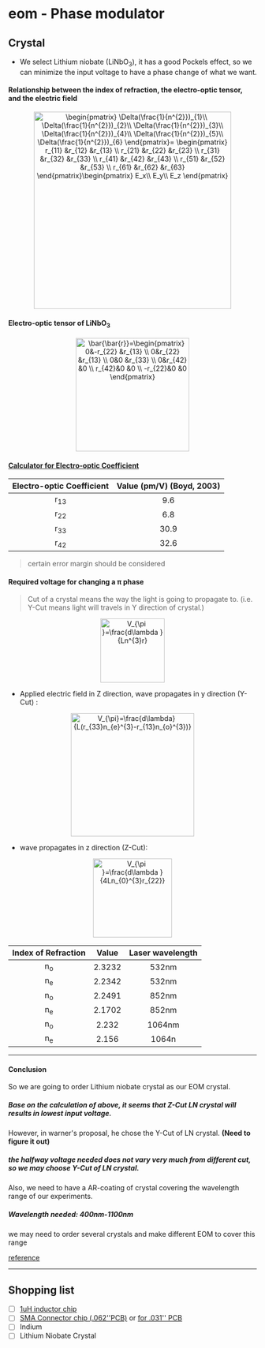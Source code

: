 # eom - Phase modulator

## Crystal 

* We select Lithium niobate (LiNbO<sub>3</sub>), it has a good Pockels effect, so we can minimize the input voltage to have a phase change of what we want.
#### Relationship between the index of refraction, the electro-optic tensor, and the electric field
<div align="center"><img width="400"  src="https://latex.codecogs.com/png.latex?\dpi{300}&space;\begin{pmatrix}&space;\Delta(\frac{1}{n^{2}})_{1}\\&space;\Delta(\frac{1}{n^{2}})_{2}\\&space;\Delta(\frac{1}{n^{2}})_{3}\\&space;\Delta(\frac{1}{n^{2}})_{4}\\&space;\Delta(\frac{1}{n^{2}})_{5}\\&space;\Delta(\frac{1}{n^{2}})_{6}&space;\end{pmatrix}=&space;\begin{pmatrix}&space;r_{11}&space;&r_{12}&space;&r_{13}&space;\\&space;r_{21}&space;&r_{22}&space;&r_{23}&space;\\&space;r_{31}&space;&r_{32}&space;&r_{33}&space;\\&space;r_{41}&space;&r_{42}&space;&r_{43}&space;\\&space;r_{51}&space;&r_{52}&space;&r_{53}&space;\\&space;r_{61}&space;&r_{62}&space;&r_{63}&space;\end{pmatrix}\begin{pmatrix}&space;E_x\\&space;E_y\\&space;E_z&space;\end{pmatrix}" title="\begin{pmatrix} \Delta(\frac{1}{n^{2}})_{1}\\ \Delta(\frac{1}{n^{2}})_{2}\\ \Delta(\frac{1}{n^{2}})_{3}\\ \Delta(\frac{1}{n^{2}})_{4}\\ \Delta(\frac{1}{n^{2}})_{5}\\ \Delta(\frac{1}{n^{2}})_{6} \end{pmatrix}= \begin{pmatrix} r_{11} &r_{12} &r_{13} \\ r_{21} &r_{22} &r_{23} \\ r_{31} &r_{32} &r_{33} \\ r_{41} &r_{42} &r_{43} \\ r_{51} &r_{52} &r_{53} \\ r_{61} &r_{62} &r_{63} \end{pmatrix}\begin{pmatrix} E_x\\ E_y\\ E_z \end{pmatrix}" /></div>

#### Electro-optic tensor of LiNbO<sub>3</sub>
<div align="center"><img width="230" src="https://latex.codecogs.com/png.latex?\dpi{300}&space;\bar{\bar{r}}=\begin{pmatrix}&space;0&-r_{22}&space;&r_{13}&space;\\&space;0&r_{22}&space;&r_{13}&space;\\&space;0&0&space;&r_{33}&space;\\&space;0&r_{42}&space;&0&space;\\&space;r_{42}&0&space;&0&space;\\&space;-r_{22}&0&space;&0&space;\end{pmatrix}" title="\bar{\bar{r}}=\begin{pmatrix} 0&-r_{22} &r_{13} \\ 0&r_{22} &r_{13} \\ 0&0 &r_{33} \\ 0&r_{42} &0 \\ r_{42}&0 &0 \\ -r_{22}&0 &0 \end{pmatrix}" /> </div>  

#### [Calculator for Electro-optic Coefficient](http://www.luxpop.com/calc_v153.cgi)

Electro-optic Coefficient | Value (pm/V) (Boyd, 2003)
:---: | :---: 
r<sub>13</sub> | 9.6
r<sub>22</sub> | 6.8
r<sub>33</sub> | 30.9
r<sub>42</sub> | 32.6

>certain error margin should be considered

#### Required voltage for changing a π phase

>Cut of a crystal means the way the light is going to propagate to. (i.e. Y-Cut means light will travels in Y direction of crystal.)

<div align="center"><img width="130" src="https://latex.codecogs.com/png.latex?\dpi{300}&space;V_{\pi&space;}=\frac{d\lambda&space;}{Ln^{3}r}" title="V_{\pi }=\frac{d\lambda }{Ln^{3}r}" /></div>   

* Applied electric field in Z direction, wave propagates in y direction (Y-Cut) :

<div align="center"><img width="250" src="https://latex.codecogs.com/png.latex?\dpi{300}&space;V_{\pi}=\frac{d\lambda}{L(r_{33}n_{e}^{3}-r_{13}n_{o}^{3})}" title="V_{\pi}=\frac{d\lambda}{L(r_{33}n_{e}^{3}-r_{13}n_{o}^{3})}" /></div>

* wave propagates in z direction (Z-Cut):
<div align="center"><img width="160" src="https://latex.codecogs.com/png.latex?\dpi{300}&space;V_{\pi&space;}=\frac{d\lambda&space;}{4Ln_{0}^{3}r_{22}}" title="V_{\pi }=\frac{d\lambda }{4Ln_{0}^{3}r_{22}}" /></div>

Index of Refraction | Value | Laser wavelength 
:---: | :---: | :---:
n<sub>o</sub> | 2.3232 | 532nm
n<sub>e</sub> | 2.2342 | 532nm
n<sub>o</sub> | 2.2491 | 852nm
n<sub>e</sub> | 2.1702 | 852nm
n<sub>o</sub> | 2.232 | 1064nm
n<sub>e</sub> | 2.156 | 1064n

---

#### Conclusion

So we are going to order Lithium niobate crystal as our EOM crystal.
##### Base on the calculation of above, it seems that Z-Cut LN crystal will results in lowest input voltage.
However, in warner's proposal, he chose the Y-Cut of LN crystal. __(Need to figure it out)__
##### the halfway voltage needed does not vary very much from different cut, so we may choose Y-Cut of LN crystal.
Also, we need to have a AR-coating of crystal covering the wavelength range of our experiments.
##### Wavelength needed: 400nm-1100nm
we may need to order several crystals and make different EOM to cover this range

[reference](https://arxiv.org/ct?url=https%3A%2F%2Fdx.doi.org%2F10.1103%252FPhysRevX.8.011038&v=938011bd)

---

## Shopping list

- [ ] [1uH inductor chip](https://www.aliexpress.com/item/50pcs-lot-1206-SMD-Chip-inductor-3216-1uH-1-2uH-1-5uH-1-8uH-2-2uH/32858773509.html?spm=2114.search0104.3.57.4b4163c75f5PAD&ws_ab_test=searchweb0_0,searchweb201602_10_10065_10130_10068_10890_10547_319_10546_317_10548_10545_10696_453_10084_454_10083_10618_10307_537_536_10902_10059_10884_10887_321_322_10103,searchweb201603_51,ppcSwitch_0&algo_expid=2d753224-a77a-4433-8c6b-cfb30f010083-8&algo_pvid=2d753224-a77a-4433-8c6b-cfb30f010083&transAbTest=ae803_4) 
- [ ] [SMA Connector chip (.062''PCB)](https://www.aliexpress.com/item/SMA-female-PCB-end-launch-mount-wide-flange-connector-062-PCB-free-shipping/306672227.html?spm=2114.search0104.3.8.529024526b9rSO&ws_ab_test=searchweb0_0,searchweb201602_10_10065_10130_10068_10890_10547_319_10546_317_10548_10545_10696_453_10084_454_10083_10618_10307_537_536_10902_10059_10884_10887_321_322_10103,searchweb201603_51,ppcSwitch_0&algo_expid=edf8f631-aec6-46df-9352-fb78b9c3eb2a-1&algo_pvid=edf8f631-aec6-46df-9352-fb78b9c3eb2a&transAbTest=ae803_4) or [for .031'' PCB](https://www.aliexpress.com/item/SMA-female-PCB-end-launch-mount-wide-flange-connector-031-PCB-free-shipping/306670923.html?spm=2114.search0104.3.56.529024526b9rSO&ws_ab_test=searchweb0_0,searchweb201602_10_10065_10130_10068_10890_10547_319_10546_317_10548_10545_10696_453_10084_454_10083_10618_10307_537_536_10902_10059_10884_10887_321_322_10103,searchweb201603_51,ppcSwitch_0&algo_expid=edf8f631-aec6-46df-9352-fb78b9c3eb2a-9&algo_pvid=edf8f631-aec6-46df-9352-fb78b9c3eb2a&transAbTest=ae803_4)
- [ ] Indium
- [ ] Lithium Niobate Crystal
